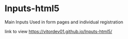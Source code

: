 # Inputs-html5
Main Inputs Used in form pages and individual registration

 link to view  https://vitordev01.github.io/Inputs-html5/
